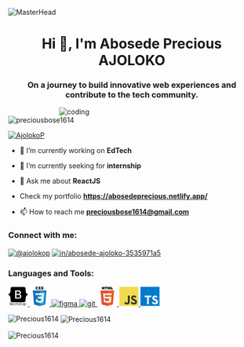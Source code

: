 ![MasterHead](https://1.bp.blogspot.com/-7A4WynwLsMw/XbBpCXG8fHI/AAAAAAAAMt4/uOa1bpLskYgrwGbllhSu2SDj_Mig8SXJQCLcBGAsYHQ/s1600/2000_600px.gif)
<h1 align="center">Hi 👋, I'm Abosede Precious AJOLOKO</h1>
<h3 align="center">On a journey to build innovative web experiences and contribute to the tech community.</h3>

<img align="right" alt="coding" width="400" src="https://cdn.dribbble.com/users/1162077/screenshots/3848914/programmer.gif">

<p align="left"> <img src="https://komarev.com/ghpvc/?username=preciousbose1614&label=Profile%20views&color=0e75b6&style=flat" alt="preciousbose1614" /> </p>

<p align="left"> <a href="https://twitter.com/AjolokoP" target="blank"><img src="https://img.shields.io/twitter/follow/AjolokoP?logo=twitter&style=for-the-badge" alt="AjolokoP" /></a> </p>

- 🔭 I’m currently working on **EdTech**

- 🌱 I’m currently seeking for **internship**

- 💬 Ask me about **ReactJS**

- Check my portfolio **https://abosedeprecious.netlify.app/**

- 📫 How to reach me **preciousbose1614@gmail.com**

<h3 align="left">Connect with me:</h3>
<p align="left">
<a href="https://twitter.com/@ajolokop" target="blank"><img align="center" src="https://raw.githubusercontent.com/rahuldkjain/github-profile-readme-generator/master/src/images/icons/Social/twitter.svg" alt="@ajolokop" height="30" width="40" /></a>
<a href="https://www.linkedin.com/in/abosede-ajoloko-3535971a5/" target="blank"><img align="center" src="https://raw.githubusercontent.com/rahuldkjain/github-profile-readme-generator/master/src/images/icons/Social/linked-in-alt.svg" alt="in/abosede-ajoloko-3535971a5" height="30" width="40" /></a>
</p>

<h3 align="left">Languages and Tools:</h3>
<p align="left"> <a href="https://getbootstrap.com" target="_blank" rel="noreferrer"> <img src="https://raw.githubusercontent.com/devicons/devicon/master/icons/bootstrap/bootstrap-plain-wordmark.svg" alt="bootstrap" width="40" height="40"/> </a> <a href="https://www.w3schools.com/css/" target="_blank" rel="noreferrer"> <img src="https://raw.githubusercontent.com/devicons/devicon/master/icons/css3/css3-original-wordmark.svg" alt="css3" width="40" height="40"/> </a> <a href="https://www.figma.com/" target="_blank" rel="noreferrer"> <img src="https://www.vectorlogo.zone/logos/figma/figma-icon.svg" alt="figma" width="40" height="40"/> </a> <a href="https://git-scm.com/" target="_blank" rel="noreferrer"> <img src="https://www.vectorlogo.zone/logos/git-scm/git-scm-icon.svg" alt="git" width="40" height="40"/> </a> <a href="https://www.w3.org/html/" target="_blank" rel="noreferrer"> <img src="https://raw.githubusercontent.com/devicons/devicon/master/icons/html5/html5-original-wordmark.svg" alt="html5" width="40" height="40"/> </a> <a href="https://developer.mozilla.org/en-US/docs/Web/JavaScript" target="_blank" rel="noreferrer"> <img src="https://raw.githubusercontent.com/devicons/devicon/master/icons/javascript/javascript-original.svg" alt="javascript" width="40" height="40"/> </a> <a href="https://www.typescriptlang.org/" target="_blank" rel="noreferrer"> <img src="https://raw.githubusercontent.com/devicons/devicon/master/icons/typescript/typescript-original.svg" alt="typescript" width="40" height="40"/> </a> </p>

<p><img align="left" src="https://github-readme-stats.vercel.app/api/top-langs?username=Precious1614&show_icons=true&locale=en&layout=compact" alt="Precious1614" /></p>

<p>&nbsp;<img align="center" src="https://github-readme-stats.vercel.app/api?username=Precious1614&show_icons=true&locale=en" alt="Precious1614" /></p>

<p><img align="center" src="https://github-readme-streak-stats.herokuapp.com/?user=Precious1614&" alt="Precious1614" /></p>

